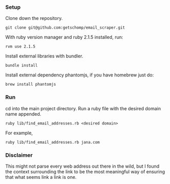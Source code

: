 ### Setup

Clone down the repository.

```
git clone git@github.com:getschomp/email_scraper.git
```

With ruby version manager and ruby 2.1.5 installed, run:

```
rvm use 2.1.5
```

Install external libraries with bundler.

```
bundle install
```

Install external dependency phantomjs, if you have homebrew just do:

```
brew install phantomjs
```

### Run
cd into the main project directory. Run a ruby file with the desired domain name appended.

```
ruby lib/find_email_addresses.rb <desired domain>
```

For example,

```
ruby lib/find_email_addresses.rb jana.com
```

### Disclaimer
This might not parse every web address out there in the wild, but I found the context surrounding the link to be the most meaningful way of ensuring that what seems link a link is one.

